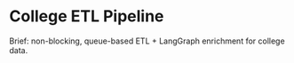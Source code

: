 ﻿# College ETL Pipeline
Brief: non-blocking, queue-based ETL + LangGraph enrichment for college data.
